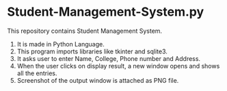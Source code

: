 # Student-Management-System.py
This repository contains Student Management System.
1. It is made in Python Language.
2. This program imports libraries like tkinter and sqlite3.
3. It asks user to enter Name, College, Phone number and Address.
4. When the user clicks on display result, a new window opens and shows all the entries.
5. Screenshot of the output window is attached as PNG file.
